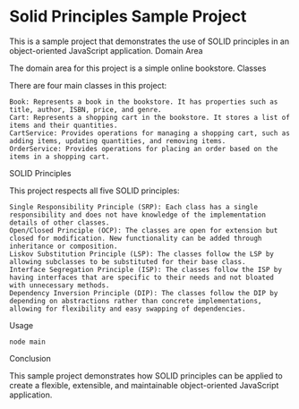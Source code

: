 # Solid Principles Sample Project

This is a sample project that demonstrates the use of SOLID principles in an object-oriented JavaScript application.
Domain Area

The domain area for this project is a simple online bookstore.
Classes

There are four main classes in this project:

    Book: Represents a book in the bookstore. It has properties such as title, author, ISBN, price, and genre.
    Cart: Represents a shopping cart in the bookstore. It stores a list of items and their quantities.
    CartService: Provides operations for managing a shopping cart, such as adding items, updating quantities, and removing items.
    OrderService: Provides operations for placing an order based on the items in a shopping cart.

SOLID Principles

This project respects all five SOLID principles:

    Single Responsibility Principle (SRP): Each class has a single responsibility and does not have knowledge of the implementation details of other classes.
    Open/Closed Principle (OCP): The classes are open for extension but closed for modification. New functionality can be added through inheritance or composition.
    Liskov Substitution Principle (LSP): The classes follow the LSP by allowing subclasses to be substituted for their base class.
    Interface Segregation Principle (ISP): The classes follow the ISP by having interfaces that are specific to their needs and not bloated with unnecessary methods.
    Dependency Inversion Principle (DIP): The classes follow the DIP by depending on abstractions rather than concrete implementations, allowing for flexibility and easy swapping of dependencies.

Usage

`node main`

Conclusion

This sample project demonstrates how SOLID principles can be applied to create a flexible, extensible, and maintainable object-oriented JavaScript application.

